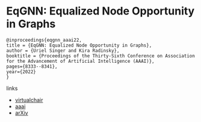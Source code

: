 # EqGNN: Equalized Node Opportunity in Graphs

```
@inproceedings{eqgnn_aaai22,
title = {EqGNN: Equalized Node Opportunity in Graphs},
author = {Uriel Singer and Kira Radinsky},
booktitle = {Proceedings of the Thirty-Sixth Conference on Association for the Advancement of Artificial Intelligence (AAAI)},
pages={8333--8341},
year={2022}
}
```

links
- [virtualchair](https://aaai-2022.virtualchair.net/poster_aaai3637)
- [aaai](https://ojs.aaai.org/index.php/AAAI/article/view/20808)
- [arXiv](https://arxiv.org/abs/2108.08800)
